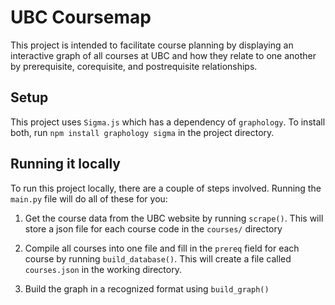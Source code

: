 # UBC Coursemap

This project is intended to facilitate course planning by displaying an interactive graph of all courses at UBC and how they relate to one another by prerequisite, corequisite, and postrequisite relationships.

## Setup

This project uses `Sigma.js` which has a dependency of `graphology`. To install both, run `npm install graphology sigma` in the project directory.

## Running it locally

To run this project locally, there are a couple of steps involved. Running the `main.py` file will do all of these for you:

1. Get the course data from the UBC website by running `scrape()`. This will store a json file for each course code in the `courses/` directory

2. Compile all courses into one file and fill in the `prereq` field for each course by running `build_database()`. This will create a file called `courses.json` in the working directory.

3. Build the graph in a recognized format using `build_graph()`


